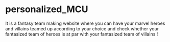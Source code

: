 # personalized_MCU
It is a fantasy team making website where you can have your marvel heroes and villains teamed up according to your choice and check whether your fantasized team of heroes is at par with your fantasized team of villains !
